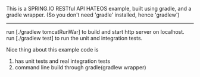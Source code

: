 This is a SPRING.IO RESTful API HATEOS example, built using gradle, 
and a gradle wrapper. (So you don't need 'gradle' installed, hence 'gradlew')

--------------------

run [./gradlew tomcatRunWar] to build and start http server on localhost.
run [./gradlew test] to run the unit and integration tests.

Nice thing about this example code is 
1) has unit tests and real integration tests
2) command line build through gradle(gradlew wrapper)

